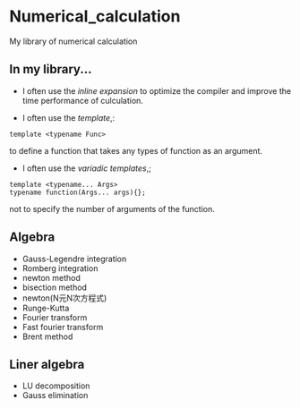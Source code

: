 # Numerical_calculation
My library of numerical calculation

## In my library...
- I often use the *inline expansion* to optimize the compiler and improve the time performance of culculation.

- I often use the *template*,:
```
template <typename Func>
```
to define a function that takes any types of function as an argument.

- I often use the *variadic templates*,;
```
template <typename... Args>
typename function(Args... args){};
```
not to specify the number of arguments of the function.

## Algebra

- Gauss-Legendre integration
- Romberg integration 
- newton method
- bisection method
- newton(N元N次方程式)
- Runge-Kutta
- Fourier transform
- Fast fourier transform
- Brent method

## Liner algebra

- LU decomposition
- Gauss elimination
